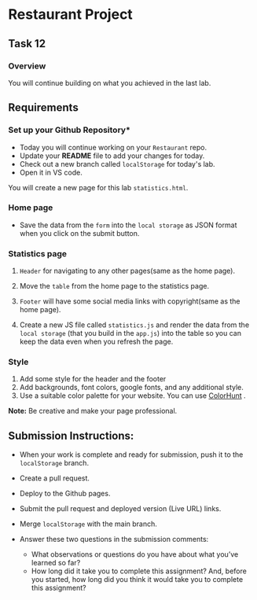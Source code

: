 # Restaurant Project

## Task 12

### **Overview**

You will continue building on what you achieved in the last lab.

## **Requirements**

### **Set up your Github Repository***

- Today you will continue working on your `Restaurant` repo.
- Update your **README** file to add your changes for today.
- Check out a new branch called `localStorage` for today's lab.
- Open it in VS code.

You will create a new page for this lab `statistics.html`.

### **Home page**
- Save the data from the `form` into the `local storage` as JSON format when you click on the submit button.

### **Statistics page**
1. `Header` for navigating to any other pages(same as the home page).

2. Move the `table` from the home page to the statistics page.

3. `Footer` will have some social media links with copyright(same as the home page).

4. Create a new JS file called `statistics.js` and render the data from the `local storage` (that you build in the `app.js`) into the table so you can keep the data even when you refresh the page. 

### **Style**

1. Add some style for the header and the footer
2. Add backgrounds, font colors, google fonts, and any additional style.
3. Use a suitable color palette for your website. You can use [ColorHunt](https://colorhunt.co) .

**Note:**
Be creative and make your page professional.


## Submission Instructions:
- When your work is complete and ready for submission, push it to the `localStorage` branch.
- Create a pull request.
- Deploy to the Github pages.
- Submit the pull request and deployed version (Live URL) links.
- Merge `localStorage` with the main branch.
- Answer these two questions in the submission comments: 

    - What observations or questions do you have about what you’ve learned so far?
    - How long did it take you to complete this assignment? And, before you started, how long did you think it would take you to complete this assignment?